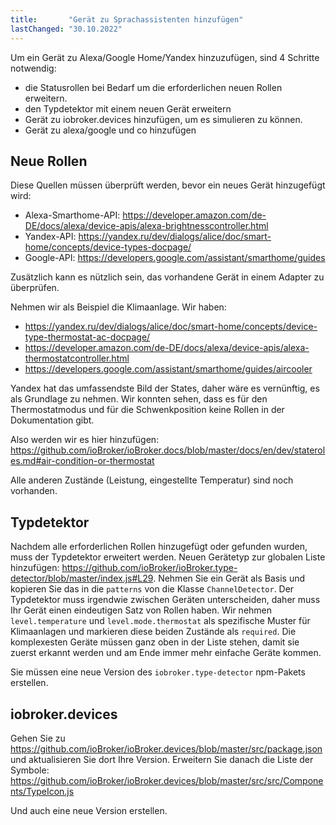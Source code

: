 ```yaml
---
title:       "Gerät zu Sprachassistenten hinzufügen"
lastChanged: "30.10.2022"
---
```


Um ein Gerät zu Alexa/Google Home/Yandex hinzuzufügen, sind 4 Schritte notwendig:

- die Statusrollen bei Bedarf um die erforderlichen neuen Rollen erweitern.
- den Typdetektor mit einem neuen Gerät erweitern
- Gerät zu iobroker.devices hinzufügen, um es simulieren zu können.
- Gerät zu alexa/google und co hinzufügen

## Neue Rollen
Diese Quellen müssen überprüft werden, bevor ein neues Gerät hinzugefügt wird:

- Alexa-Smarthome-API: https://developer.amazon.com/de-DE/docs/alexa/device-apis/alexa-brightnesscontroller.html
- Yandex-API: https://yandex.ru/dev/dialogs/alice/doc/smart-home/concepts/device-types-docpage/
- Google-API: https://developers.google.com/assistant/smarthome/guides

Zusätzlich kann es nützlich sein, das vorhandene Gerät in einem Adapter zu überprüfen.

Nehmen wir als Beispiel die Klimaanlage. Wir haben:

- https://yandex.ru/dev/dialogs/alice/doc/smart-home/concepts/device-type-thermostat-ac-docpage/
- https://developer.amazon.com/de-DE/docs/alexa/device-apis/alexa-thermostatcontroller.html
- https://developers.google.com/assistant/smarthome/guides/aircooler

Yandex hat das umfassendste Bild der States, daher wäre es vernünftig, es als Grundlage zu nehmen.
Wir konnten sehen, dass es für den Thermostatmodus und für die Schwenkposition keine Rollen in der Dokumentation gibt.

Also werden wir es hier hinzufügen: https://github.com/ioBroker/ioBroker.docs/blob/master/docs/en/dev/stateroles.md#air-condition-or-thermostat

Alle anderen Zustände (Leistung, eingestellte Temperatur) sind noch vorhanden.

## Typdetektor
Nachdem alle erforderlichen Rollen hinzugefügt oder gefunden wurden, muss der Typdetektor erweitert werden.
Neuen Gerätetyp zur globalen Liste hinzufügen: https://github.com/ioBroker/ioBroker.type-detector/blob/master/index.js#L29. Nehmen Sie ein Gerät als Basis und kopieren Sie das in die `patterns` von die Klasse `ChannelDetector`.
Der Typdetektor muss irgendwie zwischen Geräten unterscheiden, daher muss Ihr Gerät einen eindeutigen Satz von Rollen haben.
Wir nehmen `level.temperature` und `level.mode.thermostat` als spezifische Muster für Klimaanlagen und markieren diese beiden Zustände als `required`.
Die komplexesten Geräte müssen ganz oben in der Liste stehen, damit sie zuerst erkannt werden und am Ende immer mehr einfache Geräte kommen.

Sie müssen eine neue Version des `iobroker.type-detector` npm-Pakets erstellen.

## iobroker.devices
Gehen Sie zu https://github.com/ioBroker/ioBroker.devices/blob/master/src/package.json und aktualisieren Sie dort Ihre Version.
Erweitern Sie danach die Liste der Symbole: https://github.com/ioBroker/ioBroker.devices/blob/master/src/src/Components/TypeIcon.js

Und auch eine neue Version erstellen.
